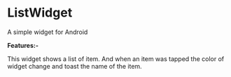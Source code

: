 # ListWidget
A simple widget for Android

**Features:-**

This widget shows a list of item. And when an item was tapped the color of widget change and toast the name of the item.
